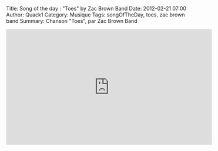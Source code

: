 Title: Song of the day : "Toes" by Zac Brown Band
Date: 2012-02-21 07:00
Author: Quack1
Category: Musique
Tags: songOfTheDay, toes, zac brown band
Summary: Chanson "Toes", par Zac Brown Band

<iframe width="560" height="315" src="http://www.youtube.com/embed/lB8Nkn3Xjes" frameborder="0" allowfullscreen></iframe>
